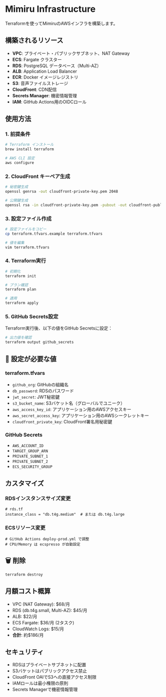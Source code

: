 # Mimiru Infrastructure

Terraformを使ってMimiruのAWSインフラを構築します。

## 構築されるリソース

- **VPC**: プライベート・パブリックサブネット、NAT Gateway
- **ECS**: Fargate クラスター
- **RDS**: PostgreSQL データベース（Multi-AZ）
- **ALB**: Application Load Balancer
- **ECR**: Docker イメージレジストリ
- **S3**: 音声ファイルストレージ
- **CloudFront**: CDN配信
- **Secrets Manager**: 機密情報管理
- **IAM**: GitHub Actions用のOIDCロール

## 使用方法

### 1. 前提条件

```bash
# Terraform インストール
brew install terraform

# AWS CLI 設定
aws configure
```

### 2. CloudFront キーペア生成

```bash
# 秘密鍵生成
openssl genrsa -out cloudfront-private-key.pem 2048

# 公開鍵生成
openssl rsa -in cloudfront-private-key.pem -pubout -out cloudfront-public-key.pem
```

### 3. 設定ファイル作成

```bash
# 設定ファイルをコピー
cp terraform.tfvars.example terraform.tfvars

# 値を編集
vim terraform.tfvars
```

### 4. Terraform実行

```bash
# 初期化
terraform init

# プラン確認
terraform plan

# 適用
terraform apply
```

### 5. GitHub Secrets設定

Terraform実行後、以下の値をGitHub Secretsに設定：

```bash
# 出力値を確認
terraform output github_secrets
```

## 📝 設定が必要な値

### terraform.tfvars
- `github_org`: GitHubの組織名
- `db_password`: RDSのパスワード
- `jwt_secret`: JWT秘密鍵
- `s3_bucket_name`: S3バケット名（グローバルでユニーク）
- `aws_access_key_id`: アプリケーション用のAWSアクセスキー
- `aws_secret_access_key`: アプリケーション用のAWSシークレットキー
- `cloudfront_private_key`: CloudFront署名用秘密鍵

### GitHub Secrets
- `AWS_ACCOUNT_ID`
- `TARGET_GROUP_ARN`
- `PRIVATE_SUBNET_1`
- `PRIVATE_SUBNET_2`
- `ECS_SECURITY_GROUP`

## カスタマイズ

### RDSインスタンスサイズ変更
```hcl
# rds.tf
instance_class = "db.t4g.medium"  # または db.t4g.large
```

### ECSリソース変更
```hcl
# GitHub Actions deploy-prod.yml で調整
# CPU/Memory は ecspresso が自動設定
```

## 🗑️ 削除

```bash
terraform destroy
```

## 月額コスト概算

- VPC (NAT Gateway): $68/月
- RDS (db.t4g.small, Multi-AZ): $45/月
- ALB: $22/月
- ECS Fargate: $36/月 (2タスク)
- CloudWatch Logs: $15/月
- **合計**: 約$186/月

## セキュリティ

- RDSはプライベートサブネットに配置
- S3バケットはパブリックアクセス禁止
- CloudFront OAIでS3への直接アクセス制限
- IAMロールは最小権限の原則
- Secrets Managerで機密情報管理